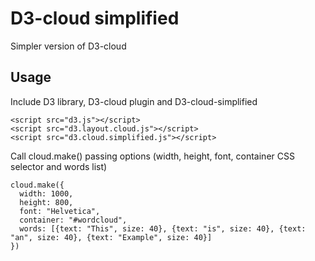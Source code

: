 # D3-cloud simplified

Simpler version of D3-cloud

## Usage

Include D3 library, D3-cloud plugin and D3-cloud-simplified
    
    <script src="d3.js"></script>
    <script src="d3.layout.cloud.js"></script>
    <script src="d3.cloud.simplified.js"></script>

Call cloud.make() passing options (width, height, font, container CSS selector and words list)

    cloud.make({
      width: 1000,
      height: 800,
      font: "Helvetica",
      container: "#wordcloud",
      words: [{text: "This", size: 40}, {text: "is", size: 40}, {text: "an", size: 40}, {text: "Example", size: 40}]
    })
